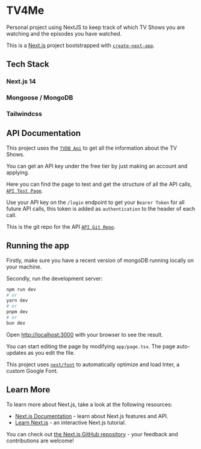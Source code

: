 # TV4Me

Personal project using NextJS to keep track of which TV Shows you are watching and the episodes you have watched.

This is a [Next.js](https://nextjs.org/) project bootstrapped with [`create-next-app`](https://github.com/vercel/next.js/tree/canary/packages/create-next-app).

## Tech Stack

### Next.js 14

### Mongoose / MongoDB

### Tailwindcss

## API Documentation

This project uses the [`TVDB Api`](https://thetvdb.com/api-information) to get all the information about the TV Shows.

You can get an API key under the free tier by just making an account and applying.

Here you can find the page to test and get the structure of all the API calls, [`API Test Page`](https://thetvdb.github.io/v4-api/#/).

Use your API key on the `/login` endpoint to get your `Bearer Token` for all future API calls, this token is added as `authentication` to the header of each call.

This is the git repo for the API [`API Git Repo`](https://github.com/thetvdb/v4-api).

## Running the app

Firstly, make sure you have a recent version of mongoDB running locally on your machine.

Secondly, run the development server:

```bash
npm run dev
# or
yarn dev
# or
pnpm dev
# or
bun dev
```

Open [http://localhost:3000](http://localhost:3000) with your browser to see the result.

You can start editing the page by modifying `app/page.tsx`. The page auto-updates as you edit the file.

This project uses [`next/font`](https://nextjs.org/docs/basic-features/font-optimization) to automatically optimize and load Inter, a custom Google Font.

## Learn More

To learn more about Next.js, take a look at the following resources:

- [Next.js Documentation](https://nextjs.org/docs) - learn about Next.js features and API.
- [Learn Next.js](https://nextjs.org/learn) - an interactive Next.js tutorial.

You can check out [the Next.js GitHub repository](https://github.com/vercel/next.js/) - your feedback and contributions are welcome!
